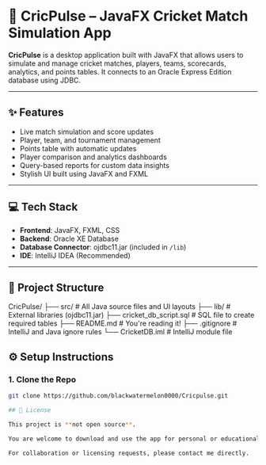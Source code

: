 # 🏏 CricPulse – JavaFX Cricket Match Simulation App

**CricPulse** is a desktop application built with JavaFX that allows users to simulate and manage cricket matches, players, teams, scorecards, analytics, and points tables. It connects to an Oracle Express Edition database using JDBC.

---

## ✨ Features

- Live match simulation and score updates
- Player, team, and tournament management
- Points table with automatic updates
- Player comparison and analytics dashboards
- Query-based reports for custom data insights
- Stylish UI built using JavaFX and FXML

---

## 💻 Tech Stack

- **Frontend**: JavaFX, FXML, CSS
- **Backend**: Oracle XE Database
- **Database Connector**: ojdbc11.jar (included in `/lib`)
- **IDE**: IntelliJ IDEA (Recommended)

---

## 📂 Project Structure
CricPulse/
├── src/ # All Java source files and UI layouts
├── lib/ # External libraries (ojdbc11.jar)
├── cricket_db_script.sql # SQL file to create required tables
├── README.md # You're reading it!
├── .gitignore # IntelliJ and Java ignore rules
└── CricketDB.iml # IntelliJ module file

## ⚙️ Setup Instructions

### 1. Clone the Repo

```bash
git clone https://github.com/blackwatermelon0000/Cricpulse.git

## 📜 License

This project is **not open source**.

You are welcome to download and use the app for personal or educational purposes. However, you may **not modify, reuse, or redistribute** the source code in any form. All rights reserved by the author.

For collaboration or licensing requests, please contact me directly.

